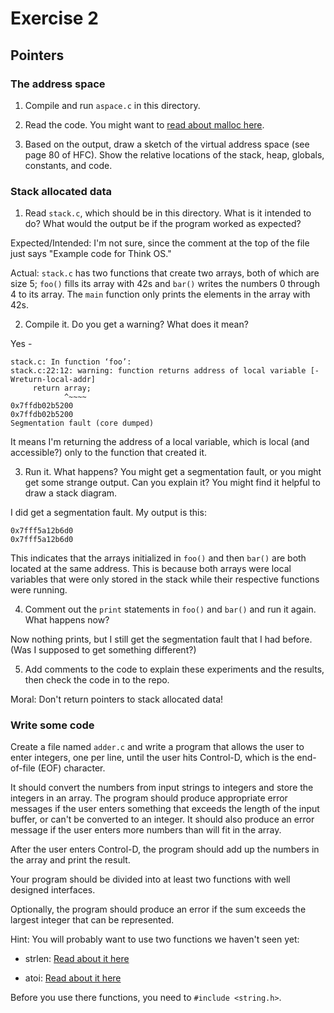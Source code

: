 # Exercise 2
## Pointers


### The address space

1. Compile and run `aspace.c` in this directory.

2. Read the code.  You might want to [read about malloc here](https://www.tutorialspoint.com/c_standard_library/c_function_malloc.htm).

3. Based on the output, draw a sketch of the virtual address space (see page 80 of HFC).  Show the relative locations of the stack, heap, globals, constants, and code.


### Stack allocated data

1.  Read `stack.c`, which should be in this directory.  What is it
intended to do?  What would the output be if the program worked as
expected?

Expected/Intended: I'm not sure, since the comment at the top of the file just says "Example code for Think OS."

Actual: `stack.c` has two functions that create two arrays, both of which are size 5; `foo()` fills its array with 42s and `bar()` writes the numbers 0 through 4 to its array. The `main` function only prints the elements in the array with 42s.

2.  Compile it.  Do you get a warning?  What does it mean?

Yes - 

```
stack.c: In function ‘foo’:
stack.c:22:12: warning: function returns address of local variable [-Wreturn-local-addr]
     return array;
            ^~~~~
0x7ffdb02b5200
0x7ffdb02b5200
Segmentation fault (core dumped)
```

It means I'm returning the address of a local variable, which is local (and accessible?) only to the function that created it.

3.  Run it.  What happens?  You might get a segmentation fault, or you might get
some strange output.  Can you explain it?  You might find it
helpful to draw a stack diagram.

I did get a segmentation fault.  My output is this:

```
0x7fff5a12b6d0
0x7fff5a12b6d0
```

This indicates that the arrays initialized in `foo()` and then `bar()` are both located at the same address. This is because both arrays were local variables that were only stored in the stack while their respective functions were running.

4.  Comment out the `print` statements in `foo()` and `bar()` and run
it again.  What happens now?

Now nothing prints, but I still get the segmentation fault that I had before. (Was I supposed to get something different?)

5.  Add comments to the code to explain these experiments and the results,
then check the code in to the repo.

Moral: Don't return pointers to stack allocated data!


### Write some code

Create a file named `adder.c` and write a program that allows the user to enter integers, one per line, until the user hits Control-D, which is the end-of-file (EOF) character.

It should convert the numbers from input strings to integers and store the integers in an array.  The program should produce appropriate error messages if the user enters something that exceeds the length of the input buffer, or can't be converted to an integer.  It should also produce an error message if the user enters more numbers than will fit in the array.

After the user enters Control-D, the program should add up the numbers in the array and print the result.

Your program should be divided into at least two functions with well designed interfaces.

Optionally, the program should produce an error if the sum exceeds the largest integer that can be represented.

Hint: You will probably want to use two functions we haven't seen yet:

* strlen: [Read about it here](https://www.tutorialspoint.com/c_standard_library/c_function_strlen.htm)

* atoi: [Read about it here](https://www.tutorialspoint.com/c_standard_library/c_function_atoi.htm)

Before you use there functions, you need to `#include <string.h>`.

